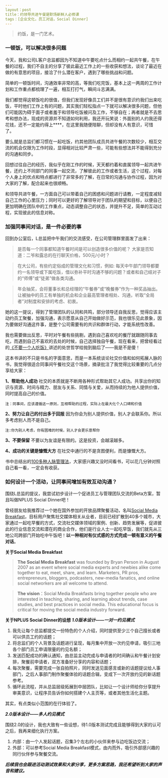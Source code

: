 ```yaml
---
layout：post
title：约领导共进午餐是职场新鲜人必修课
tags：[企业文化，员工对话，Social Dinner]
---
```


> 约饭，是一门艺术。


### 一顿饭，可以解决很多问题

今天，我和公司L客户总监都因为不知道中午要吃点什么而相约一起共午餐，在午餐的过程，我们不自主的分享了彼此最近工作上的一些收获和想法，谈论了最近在做的有意思的项目，接洽了什么潜在客户，遇到了哪些挑战和问题。

简单的一顿饭时间，沟通效率非常的高，等我们吃完饭，基本上这一两周的工作计划和工作重点都梳理了一遍，相互打打气，瞬间斗志满满。

我们都觉得这顿饭吃的很值，但我们发现好像员工们并不是很有意识约我们出来吃饭，平时他们工作上有的问题，其实我们轻松指点一下就可以解决很多问题，但他们可能因为碍于面子或者羞于和领导吃饭被问及工作，不够自在；再者就是不去思考和想办法，现成的资源并不知道如何利用，我还开玩笑说：外面别的人约我还得花钱，还不一定能约得上****，在这里我随便陪聊，但却没有人有意识，可惜了。

要么就是总监们都习惯在一起吃饭，约其他团队成员共进午餐的次数较少，相互交流的机会仅限为工作时段，显得相对比较严肃一些，可能有些想法并不能得到充分的沟通和同步。

回想过往自己的经历，我似乎在刚工作的时候，天天都约着和直属领导一起共进午餐，还约上不同部门的同事一起交流，了解彼此的工作或者生活，这个过程，对每个人身上的优点和特点都进行了非常多的了解，在日常的沟通与协作过程，因为对大家的了解，配合起来也很顺畅。

和领导共进午餐，一方面自己可以带着自己的困惑和问题进行请教，一定程度减轻自己工作的心里压力；同时可以更好的了解领导对于团队的期望和目标，以便自己更加明确在团队中的工作重点，动态调整自己的状态，并提升不足，简单的互动过程，实现彼此的信息对称。


### 加强同事间对话，是一件必要的事
回到办公室后，L总监把中午我们的交流感受，在公司管理群里面发了出来：

>是否每一个同事都知道午餐时间是可以创造很多价值的呢？
>大家是否知道：二爷和露总的在行聊天价格，500元/小时？ 

>在大公司，有些约定俗成的管理文化和习惯，例如: 每天中午部门领导都要约一名领导或下属吃饭，借以弥补平时沟通不够的问题？或者和自己结对子的“师傅”或“徒弟”做各类沟通。

>年会抽奖，会将董事长和总经理的“午餐券”或“晚餐券”作为一种奖品抽出。让被抽中的员工有单独的机会和企业最高管理者相处、沟通，听取“全局者”对制度和安排的考虑、初衷。

她的这一提议，得到了管理团队的认同和共鸣，部分领导还自我反思，觉得应该主动约员工聚餐，加强沟通，表示愿意从自己开始做好示范，我也很乐见此景象，因为要做好沟通这件事，是整个公司需要有的共识和群体行动，才能系统性改善。

我也需要做出反思，平时对午餐有些挑剔，遇到自己喜欢吃的餐厅就跟随同事去吃，而遇到自己不喜欢的去处的时候，自己选择独自午餐，现在看来，把曾经看过的[《不要一个人吃饭》](https://book.douban.com/subject/20481925/)讲述的处世哲学给抛到脑后了——我是不是傻！

这本书讲的不只是书名的字面意思，而是一本系统谈论社交价值和如何拓展人脉的书，我觉得很适合同事间午餐社交这个场景，摘录批注了我觉得比较重要的几点分享给大家：

**1、帮助他人成功**
社交的本质就是不断用各种形式帮助其它人成功。共享出你的知识与资源、时间与精力、朋友与关系、同情与关爱，从而持续的为他人提供价值，同时提高自己的价值。

`注：同事间，应该遵循这一原则，互相帮助的过程，实际上在最大化个人口碑和价值`

**2、努力让自己的付出多于回报**
因为你会为别人提供价值，别人才会联系你。所以多考虑别人而不是自己。

`注:你为别人考虑，你有困难的时候，别人才会更乐意帮你`

**3、不要保留**
不要以为友谊是有限的。这是投资，会越滚越多。

**4、成功的关键是慷慨大方**
在社交中通行的不是贪图便利，而是慷慨大方。


书中总结出的[100多种人脉管理法](http://baike.baidu.com/link?url=dsa8ZK8gK_QXL65Wz1vtGqJWqR-BQYEnGrUSNQfu7LEdGrA-p67eM5pa7Aj9rWUspBo0ya4cSVkgGd-6RGBwOUAkreDqOJS8qrTURZ-_gR9ZyplMRPZ_wr3CYkCSM-EBz-ZaC3DWgmZuMATCqv5HV9mZFe7TzqgGY3BsGdbuxB7)，大家感兴趣又没时间看书，可以花几分钟对照自己看一看，一定会有收获。

 
### 如何设计一个活动，让同事间增加有效互动沟通？

围绕L总监的提议，我尝试初步设计一个促进员工与管理团队交流的Beta方案，暂且叫做NPLUS Social Dinner吧！

曾经朋友给我推荐过一个她在国外参加的开放品牌聚餐活动，名叫[Social Media Breakfast](http://www.socialmediabreakfast.com/)，目标用户聚焦社交媒体相关从业者，目前已经扩散到40多个城市，大家通过一起吃早餐的方式，交流社交媒体领域的案例、创新、趋势发展等，促进彼此的行业信息交流和潜在的商业合作，他们是行业人士一起吃早饭，我们就先从三地公司跨部门开始吃中午饭吧！**以一种相对有仪式感的方式完成一顿有意义的午餐对话**。

**关于Social Media Breakfast**

>**The Social Media Breakfast** was founded by Bryan Person in August 2007 as an event where social media experts and newbies alike come together to eat, meet, share, and learn. Marketers, PR pros, entrepreneurs, bloggers, podcasters, new-media fanatics, and online social networkers are all welcome to attend.

>**The vision**：Social Media Breakfasts bring together people who are interested in teaching, sharing, and learning about trends, case studies, and best practices in social media. This educational focus is critical for moving the social media industry forward.

**关于NPLUS Social Dinner的设想**
***1.0版本设计——一对一约见模式*** 

1. 我先让每个总监都提交一份特色的个人介绍，同时提供至少三个自己擅长或者可以供员工约的话题；
2. 将总监们的个人背景及话题进行呈现，每月集中开放一次约见申请，吸引三地各个部门员工申请限量的约见名额；
3. 发送匹配成功的确认通知，由总监主动完成与申请者的时间确认和午餐计划安排，聚餐前申请者，双方准备好分享的内容和话题；
4. 每次聚餐，需要完成一张自拍照片，同时发送见面感言或新的话题提议给人事部门，之后人事部门制作聚餐体验的话题合辑，变成下一次开放约见的新话题参考。
5. 循环此流程，并从总监层级拓展到中层团队，比如让一个设计师给你分享提升审美意识，让程序员告诉你如何搭建个人主页等，或者其他生活化主题。

其实，有点类似小范围的在行体验了。

***2.0版本设计——多人约见模式***

围绕2.0的设计，我也大致有一些设想，待1.0版本测试完成且能够得到大家的认可之后，我再来细化执行方案。

1. 内部：由一个人发起话题，召集3个左右的小伙伴来参与边吃饭边交流；
2. 外部：可以参考Social Media Breakfast模式，由内而外，吸引外部感兴趣的同行伙伴参与聚餐交流。


***后续我也会跟进活动测试效果和大家分享，更多方案思路，我还希望听到大家的声音和建议。***





